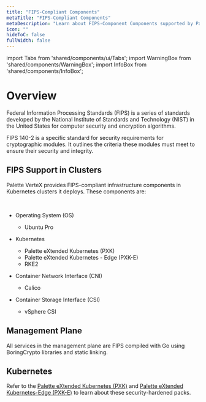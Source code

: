 ```yaml
---
title: "FIPS-Compliant Components"
metaTitle: "FIPS-Compliant Components"
metaDescription: "Learn about FIPS-Component Components supported by Palette VerteX."
icon: ""
hideToC: false
fullWidth: false
---
```


import Tabs from 'shared/components/ui/Tabs';
import WarningBox from 'shared/components/WarningBox';
import InfoBox from 'shared/components/InfoBox';


# Overview

Federal Information Processing Standards (FIPS) is a series of standards developed by the National Institute of Standards and Technology (NIST) in the United States for computer security and encryption algorithms. 

FIPS 140-2 is a specific standard for security requirements for cryptographic modules. It outlines the criteria these modules must meet to ensure their security and integrity. 


## FIPS Support in Clusters

Palette VerteX provides FIPS-compliant infrastructure components in Kubernetes clusters it deploys. These components are:
    
<br />

- Operating System (OS) 
  - Ubuntu Pro


- Kubernetes
  - Palette eXtended Kubernetes (PXK) 
  - Palette eXtended Kubernetes - Edge (PXK-E)
  - RKE2


- Container Network Interface (CNI) 
  - Calico


- Container Storage Interface (CSI)
  - vSphere CSI


## Management Plane

All services in the management plane are FIPS compiled with Go using BoringCrypto libraries and static linking. 


## Kubernetes

Refer to the [Palette eXtended Kubernetes (PXK)](/integrations/kubernetes) and [Palette eXtended Kubernetes-Edge (PXK-E)](/integrations/kubernetes-edge)  to learn about these security-hardened packs.

<!-- <br />

- Helm
- Open Container Initiative (OCI) Registry As Storage (ORAS)
- DevSpace open-source developer tool for Kubernetes
- Kubectl command line tool
- Kustomize to enable customizing YAML files
- Amazon Web Services (AWS) IAM Authenticator
- etcd -->



<br />

<br />


